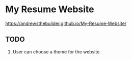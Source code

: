 # My Resume Website 
https://andrewsthebuilder.github.io/My-Resume-Website/

## TODO
1. User can choose a theme for the website. 
